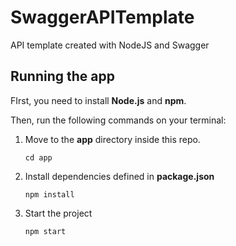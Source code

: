 # SwaggerAPITemplate

API template created with NodeJS and Swagger

## Running the app

FIrst, you need to install **Node.js** and **npm**.

Then, run the following commands on your terminal:

1. Move to the **app** directory inside this repo.

       cd app

2. Install dependencies defined in **package.json**

       npm install

3. Start the project

       npm start
